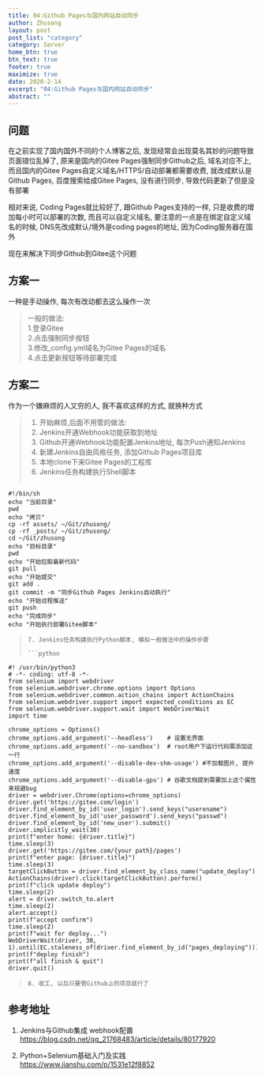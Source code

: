 ```yaml
---
title: 04:Github Pages与国内网站自动同步
author: Zhusong
layout: post
post_list: "category"
category: Server
home_btn: true
btn_text: true
footer: true
maximize: true
date: 2020-2-14
excerpt: "04:Github Pages与国内网站自动同步"
abstract: ""
---
```


## 问题
在之前实现了国内国外不同的个人博客之后, 发现经常会出现莫名其妙的问题导致页面错位乱掉了, 原来是国内的Gitee Pages强制同步Github之后, 域名对应不上, 而且国内的Gitee Pages自定义域名/HTTPS/自动部署都需要收费, 就改成默认是Github Pages, 百度搜索给成Gitee Pages, 没有进行同步, 导致代码更新了但是没有部署

相对来说, Coding Pages就比较好了, 跟Github Pages支持的一样, 只是收费的增加每小时可以部署的次数, 而且可以自定义域名, 要注意的一点是在绑定自定义域名的时候, DNS先改成默认/境外是coding pages的地址, 因为Coding服务器在国外

现在来解决下同步Github到Gitee这个问题

## 方案一
一种是手动操作, 每次有改动都去这么操作一次
> 一般的做法:  
> 1.登录Gitee  
> 2.点击强制同步按钮  
> 3.修改_config.yml域名为Gitee Pages的域名  
> 4.点击更新按钮等待部署完成

## 方案二
作为一个嫌麻烦的人又穷的人, 我不喜欢这样的方式, 就换种方式
> 1. 开始麻烦,后面不用管的做法:  
> 2. Jenkins开通Webhook功能获取到地址  
> 3. Github开通Webhook功能配置Jenkins地址, 每次Push通知Jenkins 
> 4. 新建Jenkins自由风格任务, 添加Github Pages项目库  
> 5. 本地clone下来Gitee Pages的工程库  
> 6. Jenkins任务构建执行Shell脚本
> 
> 	```shell
	#!/bin/sh
	echo "当前目录"
	pwd
	echo "拷贝"
	cp -rf assets/ ~/Git/zhusong/
	cp -rf _posts/ ~/Git/zhusong/
	cd ~/Git/zhusong
	echo "目标目录"
	pwd
	echo "开始拉取最新代码"
	git pull
	echo "开始提交"
	git add .
	git commit -m "同步Github Pages Jenkins自动执行"
	echo "开始远程推送"
	git push
	echo "完成同步"
	echo "开始执行部署Gitee脚本"
> 	```  
> 7. Jenkins任务构建执行Python脚本, 模拟一般做法中的操作步骤  
>
>	```python
	#! /usr/bin/python3
	# -*- coding: utf-8 -*-
	from selenium import webdriver
	from selenium.webdriver.chrome.options import Options
	from selenium.webdriver.common.action_chains import ActionChains
	from selenium.webdriver.support import expected_conditions as EC
	from selenium.webdriver.support.wait import WebDriverWait
	import time	
>	
	chrome_options = Options()
	chrome_options.add_argument('--headless')    # 设置无界面
	chrome_options.add_argument('--no-sandbox')  # root用户下运行代码需添加这一行
	chrome_options.add_argument('--disable-dev-shm-usage') #不加载图片, 提升速度
	chrome_options.add_argument('--disable-gpu') # 谷歌文档提到需要加上这个属性来规避bug
	driver = webdriver.Chrome(options=chrome_options)
	driver.get('https://gitee.com/login')
	driver.find_element_by_id('user_login').send_keys("userename")
	driver.find_element_by_id('user_password').send_keys("passwd")
	driver.find_element_by_id('new_user').submit()
	driver.implicitly_wait(30)
	print(f"enter home: {driver.title}")
	time.sleep(3)
	driver.get('https://gitee.com/{your path}/pages')
	print(f"enter page: {driver.title}")
	time.sleep(3)
	targetClickButton = driver.find_element_by_class_name("update_deploy")
	ActionChains(driver).click(targetClickButton).perform()
	print(f"click update deploy")
	time.sleep(2)
	alert = driver.switch_to.alert
	time.sleep(2)
	alert.accept()
	print(f"accept confirm")
	time.sleep(2)
	print(f"wait for deploy...")
	WebDriverWait(driver, 30, 1).until(EC.staleness_of(driver.find_element_by_id("pages_deploying")))
	print(f"deploy finish")
	print(f"all finish & quit")
	driver.quit()	
>	```
> 8. 收工, 以后只要管Github上的项目就行了

## 参考地址
1. Jenkins与Github集成 webhook配置  
	<https://blog.csdn.net/qq_21768483/article/details/80177920>  
	
2. Python+Selenium基础入门及实践  
	<https://www.jianshu.com/p/1531e12f8852>

 